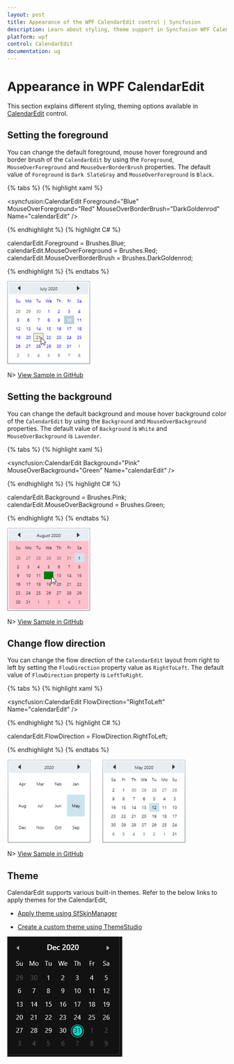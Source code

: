 ```yaml
---
layout: post
title: Appearance of the WPF CalendarEdit control | Syncfusion
description: Learn about styling, theme support in Syncfusion WPF CalendarEdit control and more details about the control features.
platform: wpf
control: CalendarEdit
documentation: ug
---
```


# Appearance in WPF CalendarEdit

This section explains different styling, theming options available in [CalendarEdit](https://help.syncfusion.com/cr/wpf/Syncfusion.Windows.Shared.CalendarEdit.html) control.

## Setting the foreground

You can change the default foreground, mouse hover foreground and border brush of the `CalendarEdit` by using the `Foreground`, `MouseOverForeground` and `MouseOverBorderBrush` properties. The default value of `Foreground` is `Dark SlateGray` and `MouseOverForeground` is `Black`.

{% tabs %}
{% highlight xaml %}

<syncfusion:CalendarEdit Foreground="Blue"
                         MouseOverForeground="Red"
                         MouseOverBorderBrush="DarkGoldenrod"
                         Name="calendarEdit" />

{% endhighlight %}
{% highlight C# %}

calendarEdit.Foreground = Brushes.Blue;
calendarEdit.MouseOverForeground = Brushes.Red;
calendarEdit.MouseOverBorderBrush = Brushes.DarkGoldenrod;

{% endhighlight %}
{% endtabs %}

![Changed the default and mouse hover background of CalendarEdit](Appearance_images/Foreground.png)

N> [View Sample in GitHub](https://github.com/SyncfusionExamples/syncfusin-wpf-calendar-examples/tree/master/Samples/Appearance)

## Setting the background

You can change the default background and mouse hover background color of the `CalendarEdit` by using the `Background` and `MouseOverBackground` properties. The default value of `Background` is `White` and `MouseOverBackground` is `Lavender`.

{% tabs %}
{% highlight xaml %}

<syncfusion:CalendarEdit Background="Pink"
                         MouseOverBackground="Green"
                         Name="calendarEdit" />

{% endhighlight %}
{% highlight C# %}

calendarEdit.Background = Brushes.Pink;
calendarEdit.MouseOverBackground = Brushes.Green;

{% endhighlight %}
{% endtabs %}

![Changed the default and mouse hover background of CalendarEdit](Appearance_images/Background.png)

N> [View Sample in GitHub](https://github.com/SyncfusionExamples/syncfusin-wpf-calendar-examples/tree/master/Samples/Appearance)

## Change flow direction

You can change the flow direction of the `CalendarEdit` layout from right to left by setting the `FlowDirection` property value as `RightToLeft`. The default value of `FlowDirection` property is `LeftToRight`.

{% tabs %}
{% highlight xaml %}

<syncfusion:CalendarEdit FlowDirection="RightToLeft"
                         Name="calendarEdit" />

{% endhighlight %}
{% highlight C# %}

calendarEdit.FlowDirection = FlowDirection.RightToLeft;

{% endhighlight %}
{% endtabs %}

![CalendarEdit with right to left flow direction](Appearance_images/rtl.png)

N> [View Sample in GitHub](https://github.com/SyncfusionExamples/syncfusin-wpf-calendar-examples/tree/master/Samples/Appearance)

## Theme

CalendarEdit supports various built-in themes. Refer to the below links to apply themes for the CalendarEdit,

  * [Apply theme using SfSkinManager](https://help.syncfusion.com/wpf/themes/skin-manager)
	
  * [Create a custom theme using ThemeStudio](https://help.syncfusion.com/wpf/themes/theme-studio#creating-custom-theme)

 ![Setting theme to WPF CalendarEdit](Getting-Started_images/wpf-calendar-theme.png)